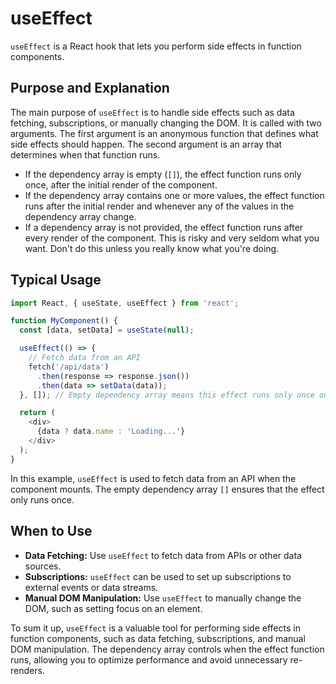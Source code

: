 # useEffect

`useEffect` is a React hook that lets you perform side effects in function components.

## Purpose and Explanation

The main purpose of `useEffect` is to handle side effects such as data fetching, subscriptions, or manually changing the DOM. It is called with two arguments. The first argument is an anonymous function that defines what side effects should happen. The second argument is an array that determines when that function runs.

*   If the dependency array is empty (`[]`), the effect function runs only once, after the initial render of the component.
*   If the dependency array contains one or more values, the effect function runs after the initial render and whenever any of the values in the dependency array change.
*   If a dependency array is not provided, the effect function runs after every render of the component. This is risky and very seldom what you want. Don't do this unless you really know what you're doing.

## Typical Usage

```javascript
import React, { useState, useEffect } from 'react';

function MyComponent() {
  const [data, setData] = useState(null);

  useEffect(() => {
    // Fetch data from an API
    fetch('/api/data')
      .then(response => response.json())
      .then(data => setData(data));
  }, []); // Empty dependency array means this effect runs only once on mount

  return (
    <div>
      {data ? data.name : 'Loading...'}
    </div>
  );
}
```

In this example, `useEffect` is used to fetch data from an API when the component mounts. The empty dependency array `[]` ensures that the effect only runs once.

## When to Use

*   **Data Fetching:** Use `useEffect` to fetch data from APIs or other data sources.
*   **Subscriptions:** `useEffect` can be used to set up subscriptions to external events or data streams.
*   **Manual DOM Manipulation:** Use `useEffect` to manually change the DOM, such as setting focus on an element.

To sum it up, `useEffect` is a valuable tool for performing side effects in function components, such as data fetching, subscriptions, and manual DOM manipulation. The dependency array controls when the effect function runs, allowing you to optimize performance and avoid unnecessary re-renders.
